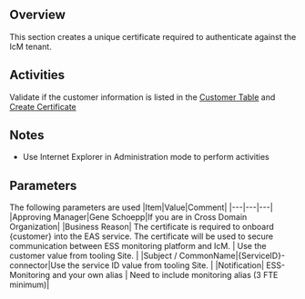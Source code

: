 ## Overview

This section creates a unique certificate required to authenticate against the IcM tenant. 

## Activities

Validate if the customer information is listed in the [Customer Table](https://easplatform.visualstudio.com/Monitoring/_queries/query/f23e1c3f-f690-40b9-8be4-e76aa2b19e53/) and [Create Certificate](https://icmdocs.azurewebsites.net/developers/ObtainingACertificate.html)

## Notes

- Use Internet Explorer in Administration mode to perform activities

## Parameters

The following parameters are used
|Item|Value|Comment|
|---|---|---|
|Approving Manager|Gene Schoepp|If you are in Cross Domain Organization|
|Business Reason| The certificate is required to onboard {customer} into the EAS service. The certificate will be used to secure communication between ESS monitoring platform and IcM. | Use the customer value from tooling Site. |
|Subject / CommonName|{ServiceID}-connector|Use the service ID  value from tooling Site. |
|Notification| ESS-Monitoring and your own alias | Need to include monitoring alias (3 FTE minimum)| 


